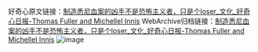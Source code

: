 好奇心原文链接：[制造悉尼血案的凶手不是恐怖主义者，只是个loser_文化_好奇心日报-Thomas Fuller and MichelleI Innis](https://www.qdaily.com/articles/4434.html)
WebArchive归档链接：[制造悉尼血案的凶手不是恐怖主义者，只是个loser_文化_好奇心日报-Thomas Fuller and MichelleI Innis](http://web.archive.org/web/20190623160746/https://www.qdaily.com/articles/4434.html)
![image](http://ww3.sinaimg.cn/large/007d5XDply1g3w1vlso2xj30u04yyu0x)
